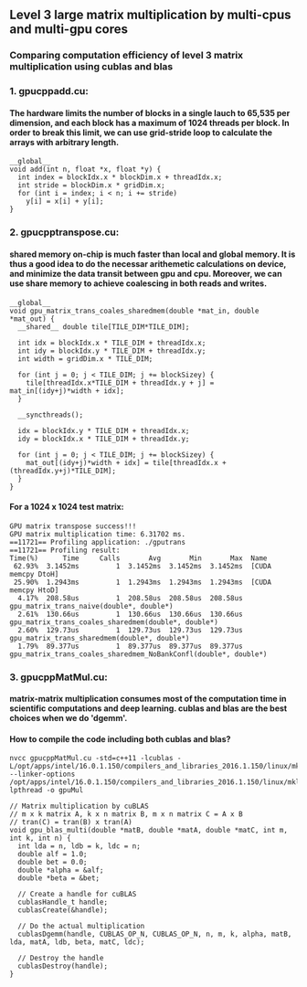## Level 3 large matrix multiplication by multi-cpus and multi-gpu cores
### Comparing computation efficiency of level 3 matrix multiplication using cublas and blas

### 1. gpucppadd.cu:
#### The hardware limits the number of blocks in a single lauch to 65,535 per dimension, and each block has a maximum of 1024 threads per block. In order to break this limit, we can use grid-stride loop to calculate the arrays with arbitrary length.
```
__global__
void add(int n, float *x, float *y) {
  int index = blockIdx.x * blockDim.x + threadIdx.x;
  int stride = blockDim.x * gridDim.x;
  for (int i = index; i < n; i += stride)
    y[i] = x[i] + y[i];
}
```

### 2. gpucpptranspose.cu:
#### shared memory on-chip is much faster than local and global memory. It is thus a good idea to do the necessar arithemetic calculations on device, and minimize the data transit between gpu and cpu. Moreover, we can use share memory to achieve coalescing in both reads and writes. 
```
__global__
void gpu_matrix_trans_coales_sharedmem(double *mat_in, double *mat_out) {
  __shared__ double tile[TILE_DIM*TILE_DIM];

  int idx = blockIdx.x * TILE_DIM + threadIdx.x;
  int idy = blockIdx.y * TILE_DIM + threadIdx.y;
  int width = gridDim.x * TILE_DIM;

  for (int j = 0; j < TILE_DIM; j += blockSizey) {
    tile[threadIdx.x*TILE_DIM + threadIdx.y + j] = mat_in[(idy+j)*width + idx];
  }

  __syncthreads();

  idx = blockIdx.y * TILE_DIM + threadIdx.x;
  idy = blockIdx.x * TILE_DIM + threadIdx.y;

  for (int j = 0; j < TILE_DIM; j += blockSizey) {
    mat_out[(idy+j)*width + idx] = tile[threadIdx.x + (threadIdx.y+j)*TILE_DIM];
  }
}

```
#### For a 1024 x 1024 test matrix:
```
GPU matrix transpose success!!!
GPU matrix multiplication time: 6.31702 ms.
==11721== Profiling application: ./gputrans
==11721== Profiling result:
Time(%)      Time     Calls       Avg       Min       Max  Name
 62.93%  3.1452ms         1  3.1452ms  3.1452ms  3.1452ms  [CUDA memcpy DtoH]
 25.90%  1.2943ms         1  1.2943ms  1.2943ms  1.2943ms  [CUDA memcpy HtoD]
  4.17%  208.58us         1  208.58us  208.58us  208.58us  gpu_matrix_trans_naive(double*, double*)
  2.61%  130.66us         1  130.66us  130.66us  130.66us  gpu_matrix_trans_coales_sharedmem(double*, double*)
  2.60%  129.73us         1  129.73us  129.73us  129.73us  gpu_matrix_trans_sharedmem(double*, double*)
  1.79%  89.377us         1  89.377us  89.377us  89.377us  gpu_matrix_trans_coales_sharedmem_NoBankConfl(double*, double*)
```

### 3. gpucppMatMul.cu:
#### matrix-matrix multiplication consumes most of the computation time in scientific computations and deep learning. cublas and blas are the best choices when we do 'dgemm'. 
#### How to compile the code including both cublas and blas?
```
nvcc gpucppMatMul.cu -std=c++11 -lcublas -L/opt/apps/intel/16.0.1.150/compilers_and_libraries_2016.1.150/linux/mkl/lib/intel64 --linker-options /opt/apps/intel/16.0.1.150/compilers_and_libraries_2016.1.150/linux/mkl/lib/intel64/libmkl_intel_lp64.a,/opt/apps/intel/16.0.1.150/compilers_and_libraries_2016.1.150/linux/mkl/lib/intel64/libmkl_sequential.a,/opt/apps/intel/16.0.1.150/compilers_and_libraries_2016.1.150/linux/mkl/lib/intel64/libmkl_core.a,-lpthread -o gpuMul
```
```
// Matrix multiplication by cuBLAS
// m x k matrix A, k x n matrix B, m x n matrix C = A x B
// tran(C) = tran(B) x tran(A)
void gpu_blas_multi(double *matB, double *matA, double *matC, int m, int k, int n) {
  int lda = n, ldb = k, ldc = n;
  double alf = 1.0;
  double bet = 0.0;
  double *alpha = &alf;
  double *beta = &bet;

  // Create a handle for cuBLAS
  cublasHandle_t handle;
  cublasCreate(&handle);

  // Do the actual multiplication
  cublasDgemm(handle, CUBLAS_OP_N, CUBLAS_OP_N, n, m, k, alpha, matB, lda, matA, ldb, beta, matC, ldc);

  // Destroy the handle
  cublasDestroy(handle);
}
```
